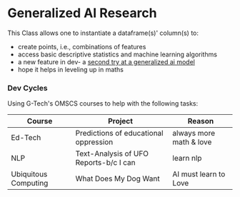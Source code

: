 # Generalized AI Research

This Class allows one to instantiate a dataframe(s)' column(s) to:
- create points, i.e., combinations of features
- access basic descriptive statistics and machine learning algorithms
- a new feature in dev- a [second try at a generalized ai model](https://github.com/kyle1james/teachAiToFeelSpring2022) 
- hope it helps in leveling up in maths


### Dev Cycles

Using G-Tech's OMSCS courses to help with the following tasks:

| Course      | Project | Reason|
| ----------- | ----------- | -----------|
| Ed-Tech      | Predictions of educational oppression | always more math & love
| NLP   | Text-Analysis of UFO Reports-b/c I can        | learn nlp 
| Ubiquitous Computing| What Does My Dog Want     | AI must learn to Love



